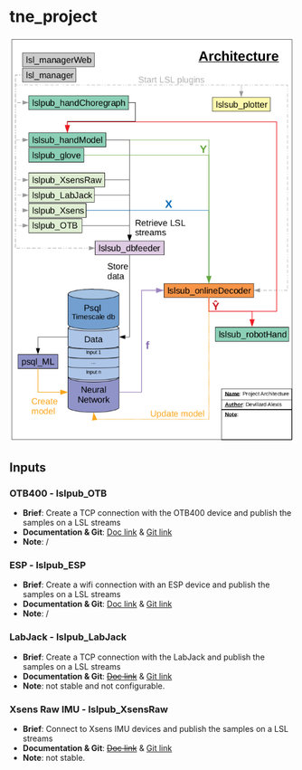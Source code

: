 # tne_project

![alt text](docs/architecture.png)

## Inputs
### OTB400 - lslpub_OTB
- **Brief**: Create a TCP connection with the OTB400 device and publish the samples on a LSL streams 
- **Documentation & Git**: [Doc link](https://aightech.github.io/lslpub_OTB/html/d3/dcc/md__r_e_a_d_m_e.html) & [Git link](https://github.com/Aightech/lslpub_OTB)
- **Note**: /

### ESP - lslpub_ESP
- **Brief**: Create a wifi connection with an ESP device and publish the samples on a LSL streams 
- **Documentation & Git**: [Doc link](https://aightech.github.io/lslpub_ESP/html/index.html) & [Git link](https://github.com/Aightech/lslpub_ESP)
- **Note**: /

### LabJack - lslpub_LabJack
- **Brief**: Create a TCP connection with the LabJack and publish the samples on a LSL streams 
- **Documentation & Git**: ~~[Doc link](https://aightech.github.io/lslpub_LabJack/html/index.html)~~ & [Git link](https://github.com/Aightech/lslpub_LabJack)
- **Note**: not stable and not configurable.

### Xsens Raw IMU - lslpub_XsensRaw
- **Brief**: Connect to Xsens IMU devices and publish the samples on a LSL streams 
- **Documentation & Git**: ~~[Doc link](https://aightech.github.io/lslpub_XsensRaw/html/index.html)~~ & [Git link](https://github.com/Aightech/lslpub_XsensRaw)
- **Note**: not stable.
